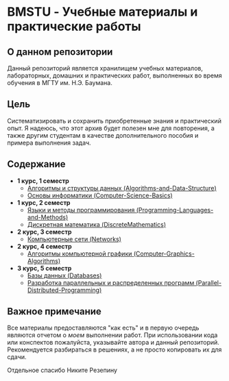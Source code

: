 # BMSTU - Учебные материалы и практические работы

## О данном репозитории
Данный репозиторий является хранилищем учебных материалов, лабораторных, домашних и практических работ, выполненных во время обучения в МГТУ им. Н.Э. Баумана.

## Цель

Систематизировать и сохранить приобретенные знания и практический опыт. Я надеюсь, что этот архив будет полезен мне для повторения, а также другим студентам в качестве дополнительного пособия и примера выполнения задач.

## Содержание

*   **1 курс, 1 семестр**
    *   [Алгоритмы и структуры данных (Algorithms-and-Data-Structure)](./Algorithms-and-Data-Structure)
    *   [Основы информатики (Computer-Science-Basics)](./Computer-Science-Basics/)
*   **1 курс, 2 семестр**
    *   [Языки и методы программирования (Programming-Languages-and-Methods)](./Programming-Languages-and-Methods/)
    *   [Дискретная математика (DiscreteMathematics)](./DiscreteMathematics/)
*   **2 курс, 3 семестр**
    *   [Компьютерные сети (Networks)](./Networks/)
*   **2 курс, 4 семестр**
    *   [Алгоритмы компьютерной графики (Computer-Graphics-Algorithms)](./GraphicsAlgorithms/)
*   **3 курс, 5 семестр**
    *   [Базы данных (Databases)](./Databases/)
    *   [Разработка параллельных и распределенных программ (Parallel-Distributed-Programming)](./Parallel-Distributed-Programming/)

## Важное примечание

Все материалы предоставляются "как есть" и в первую очередь являются отчетом о *моем* выполнении работ. При использовании кода или конспектов пожалуйста, указывайте автора и данный репозиторий. Рекомендуется разбираться в решениях, а не просто копировать их для сдачи.

Отдельное спасибо Никите Резепину

